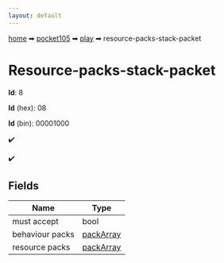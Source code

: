 ```yaml
---
layout: default
---
```


[home](/) ➡ [pocket105](/protocol/pocket105) ➡ [play](/protocol/pocket105/play) ➡ resource-packs-stack-packet

# Resource-packs-stack-packet

**Id**: 8

**Id** (hex): 08

**Id** (bin): 00001000

✔️

✔️

## Fields

Name | Type
---|---
must accept | bool
behaviour packs | [packArray](/protocol/pocket105/arrays)
resource packs | [packArray](/protocol/pocket105/arrays)

